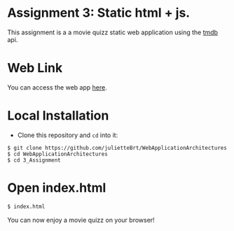 # Assignment 3: Static html + js.

This assignment is a a movie quizz static web application using the [tmdb](https://www.themoviedb.org/) api.

# Web Link

You can access the web app [here](https://web-app-assignement3.herokuapp.com/).

# Local Installation

* Clone this repository and `cd` into it:
```
$ git clone https://github.com/julietteBrt/WebApplicationArchitectures
$ cd WebApplicationArchitectures
$ cd 3_Assignment
```

# Open index.html

```bash
$ index.html
```
You can now enjoy a movie quizz on your browser!
